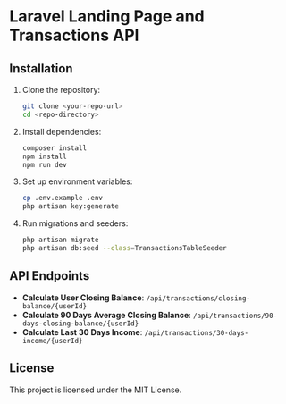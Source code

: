 # Laravel Landing Page and Transactions API

## Installation

1. Clone the repository:
    ```bash
    git clone <your-repo-url>
    cd <repo-directory>
    ```

2. Install dependencies:
    ```bash
    composer install
    npm install
    npm run dev
    ```

3. Set up environment variables:
    ```bash
    cp .env.example .env
    php artisan key:generate
    ```

4. Run migrations and seeders:
    ```bash
    php artisan migrate
    php artisan db:seed --class=TransactionsTableSeeder
    ```

## API Endpoints

- **Calculate User Closing Balance**: `/api/transactions/closing-balance/{userId}`
- **Calculate 90 Days Average Closing Balance**: `/api/transactions/90-days-closing-balance/{userId}`
- **Calculate Last 30 Days Income**: `/api/transactions/30-days-income/{userId}`

## License

This project is licensed under the MIT License.
